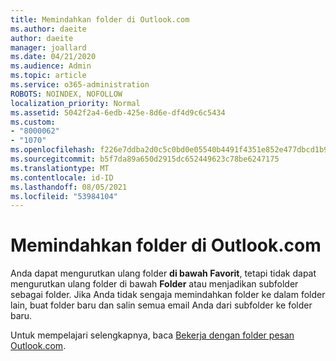 ```yaml
---
title: Memindahkan folder di Outlook.com
ms.author: daeite
author: daeite
manager: joallard
ms.date: 04/21/2020
ms.audience: Admin
ms.topic: article
ms.service: o365-administration
ROBOTS: NOINDEX, NOFOLLOW
localization_priority: Normal
ms.assetid: 5042f2a4-6edb-425e-8d6e-df4d9c6c5434
ms.custom:
- "8000062"
- "1070"
ms.openlocfilehash: f226e7ddba2d0c5c0bd0e05540b4491f4351e852e477dbcd1b982478481f4642
ms.sourcegitcommit: b5f7da89a650d2915dc652449623c78be6247175
ms.translationtype: MT
ms.contentlocale: id-ID
ms.lasthandoff: 08/05/2021
ms.locfileid: "53984104"
---
```

# <a name="move-a-folder-in-outlookcom"></a>Memindahkan folder di Outlook.com

Anda dapat mengurutkan ulang folder **di bawah Favorit**, tetapi tidak dapat mengurutkan ulang folder di bawah **Folder** atau menjadikan subfolder sebagai folder. Jika Anda tidak sengaja memindahkan folder ke dalam folder lain, buat folder baru dan salin semua email Anda dari subfolder ke folder baru.
  
Untuk mempelajari selengkapnya, baca [Bekerja dengan folder pesan Outlook.com](https://support.office.com/article/6bb0723a-f39f-4a8d-bb3f-fab5dcc2510a?wt.mc_id=Office_Outlook_com_Alchemy).